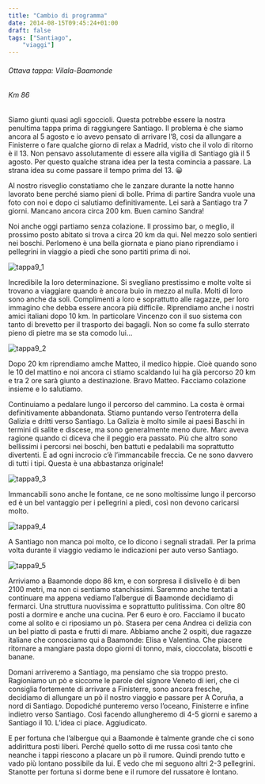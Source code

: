```yaml
---
title: "Cambio di programma"
date: 2014-08-15T09:45:24+01:00
draft: false
tags: ["Santiago",
    "viaggi"]
---
```


###### Ottava tappa: Vilala-Baamonde
###### Km 86

Siamo giunti quasi agli sgoccioli. Questa potrebbe essere la nostra penultima tappa prima di raggiungere Santiago. Il problema è che siamo ancora al 5 agosto e io avevo pensato di arrivare l’8, cosi da allungare a Finisterre o fare qualche giorno di relax a Madrid, visto che il volo di ritorno è il 13. Non pensavo assolutamente di essere alla vigilia di Santiago già il 5 agosto. Per questo qualche strana idea per la testa comincia a passare. La strana idea su come passare il tempo prima del 13. 😀

Al nostro risveglio constatiamo che le zanzare durante la notte hanno lavorato bene perché siamo pieni di bolle. Prima di partire Sandra vuole una foto con noi e dopo ci salutiamo definitivamente. Lei sarà a Santiago tra 7 giorni. Mancano ancora circa 200 km. Buen camino Sandra!

Noi anche oggi partiamo senza colazione. Il prossimo bar, o meglio, il prossimo posto abitato si trova a circa 20 km da qui. Nel mezzo solo sentieri nei boschi. Perlomeno è una bella giornata e piano piano riprendiamo i pellegrini in viaggio a piedi che sono partiti prima di noi.

![tappa9_1](/viaggi/Santiago2014/Foto/tappa9_1.jpeg "tappa9_1")

Incredibile la loro determinazione. Si svegliano prestissimo e molte volte si trovano a viaggiare quando è ancora buio in mezzo al nulla. Molti di loro sono anche da soli. Complimenti a loro e soprattutto alle ragazze, per loro immagino che debba essere ancora più difficile. Riprendiamo anche i nostri amici italiani dopo 10 km. In particolare Vincenzo con il suo sistema con tanto di brevetto per il trasporto dei bagagli. Non so come fa sullo sterrato pieno di pietre ma se sta comodo lui…

![tappa9_2](/viaggi/Santiago2014/Foto/tappa9_2.jpeg "tappa9_2")

Dopo 20 km riprendiamo amche Matteo, il medico hippie. Cioè quando sono le 10 del mattino e noi ancora ci stiamo scaldando lui ha già percorso 20 km e tra 2 ore sarà giunto a destinazione. Bravo Matteo. Facciamo colazione insieme e lo salutiamo.

Continuiamo a pedalare lungo il percorso del cammino. La costa è ormai definitivamente abbandonata. Stiamo puntando verso l’entroterra della Galizia e dritti verso Santiago. La Galizia è molto simile ai paesi Baschi in termini di salite e discese, ma sono generalmente meno dure. Marc aveva ragione quando ci diceva che il peggio era passato. Più che altro sono bellissimi i percorsi nei boschi, ben battuti e pedalabili ma soprattutto divertenti. E ad ogni incrocio c’è l’immancabile freccia. Ce ne sono davvero di tutti i tipi. Questa è una abbastanza originale!

![tappa9_3](/viaggi/Santiago2014/Foto/tappa9_3.jpeg "tappa9_3")

Immancabili sono anche le fontane, ce ne sono moltissime lungo il percorso ed è un bel vantaggio per i pellegrini a piedi, così non devono caricarsi molto.

![tappa9_4](/viaggi/Santiago2014/Foto/tappa9_4.jpeg "tappa9_4")

A Santiago non manca poi molto, ce lo dicono i segnali stradali. Per la prima volta durante il viaggio vediamo le indicazioni per auto verso Santiago.

![tappa9_5](/viaggi/Santiago2014/Foto/tappa9_5.jpeg "tappa9_5")

Arriviamo a Baamonde dopo 86 km, e con sorpresa il dislivello è di ben 2100 metri, ma non ci sentiamo stanchissimi. Saremmo anche tentati a continuare ma appena vediamo l’albergue di Baamonde decidiamo di fermarci. Una struttura nuovissima e soprattutto pulitissima. Con oltre 80 posti a dormire e anche una cucina. Per 6 euro è oro. Facciamo il bucato come al solito e ci riposiamo un pò. Stasera per cena Andrea ci delizia con un bel piatto di pasta e frutti di mare. Abbiamo anche 2 ospiti, due ragazze italiane che conosciamo qui a Baamonde: Elisa e Valentina. Che piacere ritornare a mangiare pasta dopo giorni di tonno, mais, cioccolata, biscotti e banane.

Domani arriveremo a Santiago, ma pensiamo che sia troppo presto. Ragioniamo un pò e siccome le parole del signore Veneto di ieri, che ci consiglia fortemente di arrivare a Finisterre, sono ancora fresche, decidiamo di allungare un pò il nostro viaggio e passare per A Coruña, a nord di Santiago. Dopodiché punteremo verso l’oceano, Finisterre e infine indietro verso Santiago. Così facendo allungheremo di 4-5 giorni e saremo a Santiago il 10. L’idea ci piace. Aggiudicato.

E per fortuna che l’albergue qui a Baamonde è talmente grande che ci sono addirittura posti liberi. Perché quello sotto di me russa così tanto che neanche i tappi riescono a placare un pò il rumore. Quindi prendo tutto e vado più lontano possibile da lui.
E vedo che mi seguono altri 2-3 pellegrini. Stanotte per fortuna si dorme bene e il rumore del russatore è lontano.
